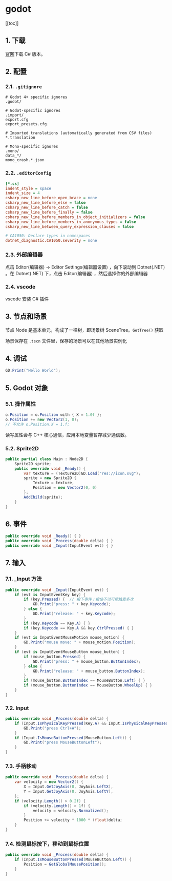 # godot

[[toc]]

## 1. 下载

[官网](https://godotengine.org/)下载 C# 版本。

## 2. 配置

### 2.1. `.gitignore`

```text
# Godot 4+ specific ignores
.godot/

# Godot-specific ignores
.import/
export.cfg
export_presets.cfg

# Imported translations (automatically generated from CSV files)
*.translation

# Mono-specific ignores
.mono/
data_*/
mono_crash.*.json
```

### 2.2. `.editorConfig`

```ini
[*.cs]
indent_style = space
indent_size = 4
csharp_new_line_before_open_brace = none
csharp_new_line_before_else = false
csharp_new_line_before_catch = false
csharp_new_line_before_finally = false
csharp_new_line_before_members_in_object_initializers = false
csharp_new_line_before_members_in_anonymous_types = false
csharp_new_line_between_query_expression_clauses = false

# CA1050: Declare types in namespaces
dotnet_diagnostic.CA1050.severity = none
```

### 2.3. 外部编辑器

点击 Editor(编辑器) → Editor Settings(编辑器设置) ，向下滚动到 Dotnet(.NET) 。在 Dotnet(.NET) 下，点击 Editor(编辑器) ，然后选择你的外部编辑器

### 2.4. vscode

vscode 安装 C# 插件

## 3. 节点和场景

节点 Node 是基本单元，构成了一棵树，即场景树 SceneTree。`GetTree()` 获取

场景保存在 `.tscn` 文件里，保存的场景可以在其他场景实例化

## 4. 调试

```cs
GD.Print("Hello World");
```

## 5. Godot 对象

### 5.1. 操作属性

```cs
o.Position = o.Position with { X = 1.0f };
o.Position += new Vector2(1, 0);
// 不允许 o.Position.X = 1.f;
```

读写属性会与 C++ 核心通信，应用本地变量暂存减少通信数。

### 5.2. Sprite2D

```cs
public partial class Main : Node2D {
    Sprite2D sprite;
    public override void _Ready() {
        var texture = (Texture2D)GD.Load("res://icon.svg");
        sprite = new Sprite2D {
            Texture = texture,
            Position = new Vector2(0, 0)
        };
        AddChild(sprite);
    }
}
```

## 6. 事件

```cs
public override void _Ready() { }
public override void _Process(double delta) { }
public override void _Input(InputEvent evt) { }
```

## 7. 输入

### 7.1. _Input 方法

```cs
public override void _Input(InputEvent evt) {
    if (evt is InputEventKey key) {
        if (key.Pressed) {  // 按下事件；按住不动可能触发多次
            GD.Print("press: " + key.Keycode);
        } else {
            GD.Print("release: " + key.Keycode);
        }
        if (key.Keycode == Key.A) { }
        if (key.Keycode == Key.A && key.CtrlPressed) { }
    }
    if (evt is InputEventMouseMotion mouse_motion) {
        GD.Print("mouse move: " + mouse_motion.Position);
    }
    if (evt is InputEventMouseButton mouse_button) {
        if (mouse_button.Pressed) {
            GD.Print("press: " + mouse_button.ButtonIndex);
        } else {
            GD.Print("release: " + mouse_button.ButtonIndex);
        }
        if (mouse_button.ButtonIndex == MouseButton.Left) { }
        if (mouse_button.ButtonIndex == MouseButton.WheelUp) { }
    }
}
```

### 7.2. Input

```cs
public override void _Process(double delta) {
    if (Input.IsPhysicalKeyPressed(Key.A) && Input.IsPhysicalKeyPressed(Key.Ctrl)) {  // 按下状态，不是按下事件
        GD.Print("press Ctrl+A");
    }
    if (Input.IsMouseButtonPressed(MouseButton.Left)) {
        GD.Print("press MouseButtonLeft");
    }
}
```

### 7.3. 手柄移动

```cs
public override void _Process(double delta) {
    var velocity = new Vector2() {
        X = Input.GetJoyAxis(0, JoyAxis.LeftX),
        Y = Input.GetJoyAxis(0, JoyAxis.LeftY),
    };
    if (velocity.Length() > 0.2f) {
        if (velocity.Length() > 1f) {
            velocity = velocity.Normalized();
        }
        Position += velocity * 1000 * (float)delta;
    }
}
```

### 7.4. 检测鼠标按下，移动到鼠标位置

```cs
public override void _Process(double delta) {
    if (Input.IsMouseButtonPressed(MouseButton.Left)) {
        Position = GetGlobalMousePosition();
    }
}
```
